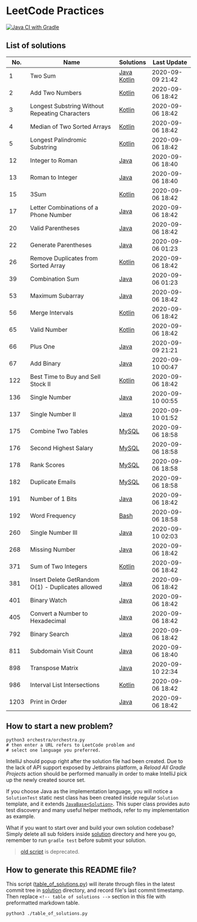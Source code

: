 # LeetCode Practices

[![Java CI with Gradle](https://github.com/enihsyou/LeetCode/workflows/Java%20CI%20with%20Gradle/badge.svg)](https://github.com/enihsyou/LeetCode/actions)

## List of solutions

<!-- table of solutions -->
| No.  |                        Name                       |                Solutions                |   Last Update    |
|------|---------------------------------------------------|-----------------------------------------|------------------|
| 1    | Two Sum                                           | [Java][#1 java]<br/>[Kotlin][#1 kotlin] | 2020-09-09 21:42 |
| 2    | Add Two Numbers                                   | [Kotlin][#2 kotlin]                     | 2020-09-06 18:42 |
| 3    | Longest Substring Without Repeating Characters    | [Kotlin][#3 kotlin]                     | 2020-09-06 18:42 |
| 4    | Median of Two Sorted Arrays                       | [Kotlin][#4 kotlin]                     | 2020-09-06 18:42 |
| 5    | Longest Palindromic Substring                     | [Kotlin][#5 kotlin]                     | 2020-09-06 18:42 |
| 12   | Integer to Roman                                  | [Java][#12 java]                        | 2020-09-06 18:40 |
| 13   | Roman to Integer                                  | [Java][#13 java]                        | 2020-09-06 18:40 |
| 15   | 3Sum                                              | [Kotlin][#15 kotlin]                    | 2020-09-06 18:42 |
| 17   | Letter Combinations of a Phone Number             | [Java][#17 java]                        | 2020-09-06 18:42 |
| 20   | Valid Parentheses                                 | [Java][#20 java]                        | 2020-09-06 18:42 |
| 22   | Generate Parentheses                              | [Java][#22 java]                        | 2020-09-06 01:23 |
| 26   | Remove Duplicates from Sorted Array               | [Kotlin][#26 kotlin]                    | 2020-09-06 18:42 |
| 39   | Combination Sum                                   | [Java][#39 java]                        | 2020-09-06 01:23 |
| 53   | Maximum Subarray                                  | [Java][#53 java]                        | 2020-09-06 18:42 |
| 56   | Merge Intervals                                   | [Kotlin][#56 kotlin]                    | 2020-09-06 18:42 |
| 65   | Valid Number                                      | [Kotlin][#65 kotlin]                    | 2020-09-06 18:42 |
| 66   | Plus One                                          | [Java][#66 java]                        | 2020-09-09 21:21 |
| 67   | Add Binary                                        | [Java][#67 java]                        | 2020-09-10 00:47 |
| 122  | Best Time to Buy and Sell Stock II                | [Kotlin][#122 kotlin]                   | 2020-09-06 18:42 |
| 136  | Single Number                                     | [Java][#136 java]                       | 2020-09-10 00:55 |
| 137  | Single Number II                                  | [Java][#137 java]                       | 2020-09-10 01:52 |
| 175  | Combine Two Tables                                | [MySQL][#175 mysql]                     | 2020-09-06 18:58 |
| 176  | Second Highest Salary                             | [MySQL][#176 mysql]                     | 2020-09-06 18:58 |
| 178  | Rank Scores                                       | [MySQL][#178 mysql]                     | 2020-09-06 18:58 |
| 182  | Duplicate Emails                                  | [MySQL][#182 mysql]                     | 2020-09-06 18:58 |
| 191  | Number of 1 Bits                                  | [Java][#191 java]                       | 2020-09-06 18:42 |
| 192  | Word Frequency                                    | [Bash][#192 bash]                       | 2020-09-06 18:58 |
| 260  | Single Number III                                 | [Java][#260 java]                       | 2020-09-10 02:03 |
| 268  | Missing Number                                    | [Java][#268 java]                       | 2020-09-06 18:42 |
| 371  | Sum of Two Integers                               | [Kotlin][#371 kotlin]                   | 2020-09-06 18:42 |
| 381  | Insert Delete GetRandom O(1) - Duplicates allowed | [Java][#381 java]                       | 2020-09-06 18:42 |
| 401  | Binary Watch                                      | [Java][#401 java]                       | 2020-09-06 18:42 |
| 405  | Convert a Number to Hexadecimal                   | [Java][#405 java]                       | 2020-09-06 18:42 |
| 792  | Binary Search                                     | [Java][#792 java]                       | 2020-09-06 18:42 |
| 811  | Subdomain Visit Count                             | [Java][#811 java]                       | 2020-09-06 18:40 |
| 898  | Transpose Matrix                                  | [Java][#898 java]                       | 2020-09-10 22:34 |
| 986  | Interval List Intersections                       | [Kotlin][#986 kotlin]                   | 2020-09-06 18:42 |
| 1203 | Print in Order                                    | [Java][#1203 java]                      | 2020-09-06 18:42 |

[#1 kotlin]: solution/%231%20Two%20Sum/Solution.kt
[#2 kotlin]: solution/%232%20Add%20Two%20Numbers/Solution.kt
[#3 kotlin]: solution/%233%20Longest%20Substring%20Without%20Repeating%20Characters/Solution.kt
[#4 kotlin]: solution/%234%20Median%20of%20Two%20Sorted%20Arrays/Solution.kt
[#5 kotlin]: solution/%235%20Longest%20Palindromic%20Substring/Solution.kt
[#15 kotlin]: solution/%2315%203Sum/Solution.kt
[#26 kotlin]: solution/%2326%20Remove%20Duplicates%20from%20Sorted%20Array/Solution.kt
[#56 kotlin]: solution/%2356%20Merge%20Intervals/Solution.kt
[#65 kotlin]: solution/%2365%20Valid%20Number/Solution.kt
[#122 kotlin]: solution/%23122%20Best%20Time%20to%20Buy%20and%20Sell%20Stock%20II/Solution.kt
[#371 kotlin]: solution/%23371%20Sum%20of%20Two%20Integers/Solution.kt
[#986 kotlin]: solution/%23986%20Interval%20List%20Intersections/Solution.kt
[#1 java]: solution/%231%20Two%20Sum/Solution.java
[#12 java]: solution/%2312%20Integer%20to%20Roman/Solution.java
[#13 java]: solution/%2313%20Roman%20to%20Integer/Solution.java
[#17 java]: solution/%2317%20Letter%20Combinations%20of%20a%20Phone%20Number/Solution.java
[#20 java]: solution/%2320%20Valid%20Parentheses/Solution.java
[#22 java]: solution/%2322%20Generate%20Parentheses/Solution.java
[#39 java]: solution/%2339%20Combination%20Sum/Solution.java
[#53 java]: solution/%2353%20Maximum%20Subarray/Solution.java
[#66 java]: solution/%2366%20Plus%20One/Solution.java
[#67 java]: solution/%2367%20Add%20Binary/Solution.java
[#136 java]: solution/%23136%20Single%20Number/Solution.java
[#137 java]: solution/%23137%20Single%20Number%20II/Solution.java
[#191 java]: solution/%23191%20Number%20of%201%20Bits/Solution.java
[#260 java]: solution/%23260%20Single%20Number%20III/Solution.java
[#268 java]: solution/%23268%20Missing%20Number/Solution.java
[#381 java]: solution/%23381%20Insert%20Delete%20GetRandom%20O%281%29%20-%20Duplicates%20allowed/Solution.java
[#401 java]: solution/%23401%20Binary%20Watch/Solution.java
[#405 java]: solution/%23405%20Convert%20a%20Number%20to%20Hexadecimal/Solution.java
[#792 java]: solution/%23792%20Binary%20Search/Solution.java
[#811 java]: solution/%23811%20Subdomain%20Visit%20Count/Solution.java
[#898 java]: solution/%23898%20Transpose%20Matrix/Solution.java
[#1203 java]: solution/%231203%20Print%20in%20Order/Solution.java
[#175 mysql]: solution/%23175%20Combine%20Two%20Tables/Solution.mysql.sql
[#176 mysql]: solution/%23176%20Second%20Highest%20Salary/Solution.mysql.sql
[#178 mysql]: solution/%23178%20Rank%20Scores/Solution.mysql.sql
[#182 mysql]: solution/%23182%20Duplicate%20Emails/Solution.mysql.sql
[#192 bash]: solution/%23192%20Word%20Frequency/Solution.bash.sh
<!-- end of table of solutions -->

## How to start a new problem?

```shell script
python3 orchestra/orchestra.py
# then enter a URL refers to LeetCode problem and 
# select one language you preferred.
```

IntelliJ should popup right after the solution file had been created.
Due to the lack of API support exposed by Jetbrains platform, 
a *Reload All Gradle Projects* action should be performed manually in order to
make IntelliJ pick up the newly created source set.

If you choose Java as the implementation language, 
you will notice a `SolutionTest` static nest class has been created inside
regular `Solution` template, and it extends [`JavaBase<Solution>`][JavaBase].
This super class provides auto test discovery and many useful helper methods,
refer to my implementation as example.

What if you want to start over and build your own solution codebase?
Simply delete all sub folders inside [solution](solution) directory 
and here you go, remember to run `gradle test` before submit your solution.

> [old script](enter_problem.py) is deprecated.

[JavaBase]: src/main/java/leetcode/base/java/JavaTest.java

## How to generate this README file?

This script ([table_of_solutions.py](table_of_solutions.py)) will iterate 
through files in the latest commit tree in [solution](solution) directory,
and record file's last commit timestamp. Then replace `<!-- table of solutions -->`
section in this file with preformatted markdown table.

```shell script
python3 ./table_of_solutions.py
```
